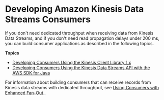 # Developing Amazon Kinesis Data Streams Consumers<a name="shared-fan-out-consumers"></a>

If you don't need dedicated throughput when receiving data from Kinesis Data Streams, and if you don't need read propagation delays under 200 ms, you can build consumer applications as described in the following topics\.

**Topics**
+ [Developing Consumers Using the Kinesis Client Library 1\.x](developing-consumers-with-kcl.md)
+ [Developing Consumers Using the Kinesis Data Streams API with the AWS SDK for Java](developing-consumers-with-sdk.md)

For information about building consumers that can receive records from Kinesis data streams with dedicated throughput, see [Using Consumers with Enhanced Fan\-Out ](introduction-to-enhanced-consumers.md)\.